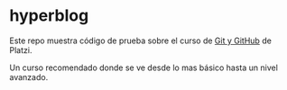 # hyperblog
Este repo muestra código de prueba sobre el curso de [Git y GitHub](https://platzi.com/clases/keras-neural-networks/) de Platzi. 

Un curso recomendado donde se ve desde lo mas básico hasta un nivel avanzado.